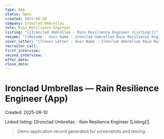 ```yaml
---
type: App
status: Open
created: 2025-08-10
company: Ironclad Umbrellas
role: Rain Resilience Engineer
listing: "[[Ironclad Umbrellas - Rain Resilience Engineer (Listing)]]"
resume: "[[Resume - User Name - Ironclad Umbrellas Rain Resilience Engineer.pdf]]"
cover_letter: "[[Cover Letter - User Name - Ironclad Umbrellas Rain Resilience Engineer.pdf]]"
recruiter_call:
first_interview:
second_interview:
offer_date:
close_date:
---
```

# Ironclad Umbrellas — Rain Resilience Engineer (App)

Created: 2025-08-10

Linked listing: [[Ironclad Umbrellas - Rain Resilience Engineer (Listing)]]

> Demo application record generated for screenshots and testing.
